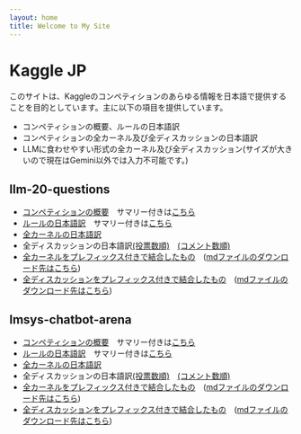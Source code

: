 ```yaml
---
layout: home
title: Welcome to My Site
---
```


# Kaggle JP

このサイトは、Kaggleのコンペティションのあらゆる情報を日本語で提供することを目的としています。主に以下の項目を提供しています。

* コンペティションの概要、ルールの日本語訳
* コンペティションの全カーネル及び全ディスカッションの日本語訳
* LLMに食わせやすい形式の全カーネル及び全ディスカッション(サイズが大きいので現在はGemini以外では入力不可能です。)


## llm-20-questions

* [コンペティションの概要](./llm-20-questions_jp/overview.html)　サマリー付きは[こちら](./llm-20-questions_jp/overview_with_summary.html)
* [ルールの日本語訳](./llm-20-questions_jp/rules.html)　サマリー付きは[こちら](./llm-20-questions_jp/rules_with_summary.html)
* [全カーネルの日本語訳](./llm-20-questions_jp/kernels_by_votes.html)
* 全ディスカッションの日本語訳[(投票数順)](./llm-20-questions_jp/discuss_by_votes.html)　[(コメント数順)](./llm-20-questions_jp/discuss_by_comments.html)
* [全カーネルをプレフィックス付きで結合したもの](./llm-20-questions_jp/kernels_all.html)　([mdファイルのダウンロード先はこちら](https://github.com/yukimaru77/kaggle_jp/blob/main/llm-20-questions_jp/kernels_all.md))
* [全ディスカッションをプレフィックス付きで結合したもの](./llm-20-questions_jp/discuss_all.html)　([mdファイルのダウンロード先はこちら](https://github.com/yukimaru77/kaggle_jp/blob/main/llm-20-questions_jp/discuss_all.md))

## lmsys-chatbot-arena

* [コンペティションの概要](./lmsys-chatbot-arena_jp/overview.html)　サマリー付きは[こちら](./lmsys-chatbot-arena_jp/overview_with_summary.html)
* [ルールの日本語訳](./lmsys-chatbot-arena_jp/rules.html)　サマリー付きは[こちら](./lmsys-chatbot-arena_jp/rules_with_summary.html)
* [全カーネルの日本語訳](./lmsys-chatbot-arena_jp/kernels_by_votes.html)
* 全ディスカッションの日本語訳[(投票数順)](./lmsys-chatbot-arena_jp/discuss_by_votes.html)　[(コメント数順)](./lmsys-chatbot-arena_jp/discuss_by_comments.html)
* [全カーネルをプレフィックス付きで結合したもの](./lmsys-chatbot-arena_jp/kernels_all.html)　([mdファイルのダウンロード先はこちら](htpps://github.com/yukimaru77/kaggle_jp/blob/main/lmsys-chatbot-arena_jp/kernels_all.md))
* [全ディスカッションをプレフィックス付きで結合したもの](./lmsys-chatbot-arena_jp/discuss_all.html)　([mdファイルのダウンロード先はこちら](htpps://github.com/yukimaru77/kaggle_jp/blob/main/lmsys-chatbot-arena_jp/discuss_all.html))